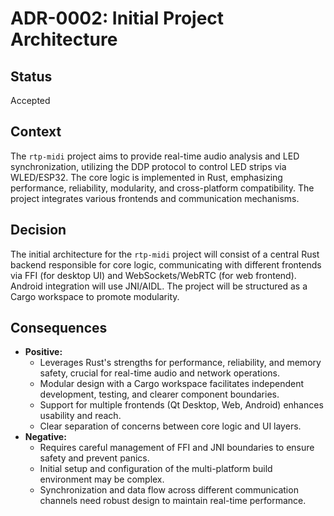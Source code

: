 # ADR-0002: Initial Project Architecture

## Status

Accepted

## Context

The `rtp-midi` project aims to provide real-time audio analysis and LED synchronization, utilizing the DDP protocol to control LED strips via WLED/ESP32. The core logic is implemented in Rust, emphasizing performance, reliability, modularity, and cross-platform compatibility. The project integrates various frontends and communication mechanisms.

## Decision

The initial architecture for the `rtp-midi` project will consist of a central Rust backend responsible for core logic, communicating with different frontends via FFI (for desktop UI) and WebSockets/WebRTC (for web frontend). Android integration will use JNI/AIDL. The project will be structured as a Cargo workspace to promote modularity.

## Consequences

*   **Positive:**
    *   Leverages Rust's strengths for performance, reliability, and memory safety, crucial for real-time audio and network operations.
    *   Modular design with a Cargo workspace facilitates independent development, testing, and clearer component boundaries.
    *   Support for multiple frontends (Qt Desktop, Web, Android) enhances usability and reach.
    *   Clear separation of concerns between core logic and UI layers.
*   **Negative:**
    *   Requires careful management of FFI and JNI boundaries to ensure safety and prevent panics.
    *   Initial setup and configuration of the multi-platform build environment may be complex.
    *   Synchronization and data flow across different communication channels need robust design to maintain real-time performance. 